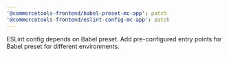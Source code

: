 ```yaml
---
'@commercetools-frontend/babel-preset-mc-app': patch
'@commercetools-frontend/eslint-config-mc-app': patch
---
```


ESLint config depends on Babel preset. Add pre-configured entry points for Babel preset for different environments.
